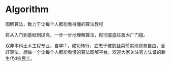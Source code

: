 # Algorithm
图解算法，致力于让每个人都能看得懂的算法教程

将从入门到基础到提高，一步一步地理解算法，彻彻底底征服大厂门槛。

双非本科土木工程专业，自学IT，成功转行，立志于被割韭菜前实现财务自由，爱好算法，想做一个让每个人都能看懂的算法图解平台，欢迎大家关注官方认证的新生代d农民工。
